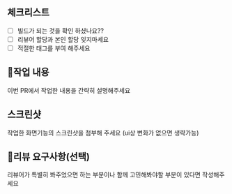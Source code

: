 ## 체크리스트
- [ ] 빌드가 되는 것을 확인 하셨나요??
- [ ] 리뷰어 할당과 본인 할당 잊지마세요
- [ ] 적절한 태그를 부여 해주세요

## 📝작업 내용
이번 PR에서 작업한 내용을 간략히 설명해주세요

## 스크린샷   
작업한 화면기능의 스크린샷을 첨부해 주세요
(ui상 변화가 없으면 생략가능)

## 💬리뷰 요구사항(선택)

리뷰어가 특별히 봐주었으면 하는 부분이나 함께 고민해봐야할 부분이 있다면 작성해주세요
